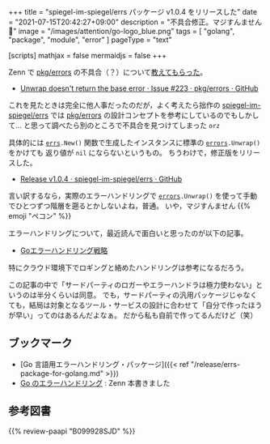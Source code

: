 +++
title = "spiegel-im-spiegel/errs パッケージ v1.0.4 をリリースした"
date =  "2021-07-15T20:42:27+09:00"
description = "不具合修正。マジすんません 🙇"
image = "/images/attention/go-logo_blue.png"
tags  = [ "golang", "package", "module", "error" ]
pageType = "text"

[scripts]
  mathjax = false
  mermaidjs = false
+++

Zenn で [pkg/errors] の不具合（？）について[教えてもらった](https://zenn.dev/nekoshita/articles/097e00c6d3d1c9#comment-1dd0f100389e4e "今goのエラーハンドリングを無難にしておく方法（2021.07現在）")。

- [Unwrap doesn't return the base error · Issue #223 · pkg/errors · GitHub](https://github.com/pkg/errors/issues/223)

これを見たときは完全に他人事だったのだが，よく考えたら拙作の [spiegel-im-spiegel/errs][`errs`] では [pkg/errors] の設計コンセプトを参考にしているのでもしかして... と思って調べたら別のところで不具合を見つけてしまった `orz`

具体的には [`errs`]`.New()` 関数で生成したインスタンスに標準の [`errors`]`.Unwrap()` をかけても 返り値が `nil` にならないというもの。
ちうわけで，修正版をリリースした。

- [Release v1.0.4 · spiegel-im-spiegel/errs · GitHub](https://github.com/spiegel-im-spiegel/errs/releases/tag/v1.0.4)

言い訳するなら，実際のエラーハンドリングで [`errors`]`.Unwrap()` を使って手動でひとつずつ階層を遡るとかしないよね，普通。
いや，マジすんません {{% emoji "ペコン" %}}

エラーハンドリングについて，最近読んで面白いと思ったのが以下の記事。

- [Goエラーハンドリング戦略](https://zenn.dev/nobonobo/articles/0b722c9c2b18d5)

特にクラウド環境下でロギングと絡めたハンドリングは参考になるだろう。

この記事の中で「サードパーティのロガーやエラーハンドラは極力使わない」というのは半分くらいは同意。
でも，サードパーティの汎用パッケージじゃなくても，結局は対象となるツール・サービスの設計に合わせて「自分で作ったほうが早い」ってのはあるんだよなぁ。
だから私も自前で作ってるんだけど（笑）

## ブックマーク

- [Go 言語用エラーハンドリング・パッケージ]({{< ref "/release/errs-package-for-golang.md" >}})
- [Go のエラーハンドリング](https://zenn.dev/spiegel/books/error-handling-in-golang) : Zenn 本書きました

[Go]: https://golang.org/ "The Go Programming Language"
[pkg/errors]: https://github.com/pkg/errors "pkg/errors: Simple error handling primitives"
[`errs`]: https://github.com/spiegel-im-spiegel/errs "spiegel-im-spiegel/errs: Error handling for Golang"
[`errors`]: https://pkg.go.dev/errors "errors · pkg.go.dev"

## 参考図書

{{% review-paapi "B099928SJD" %}} <!-- プログラミング言語Go -->
